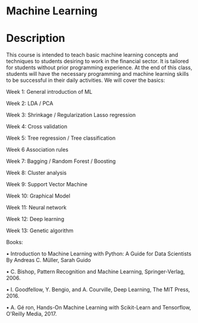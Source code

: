# Machine Learning
# Description

This course is intended to teach basic machine learning concepts and techniques to students desiring to work in the financial sector. It is tailored for students without prior programming experience. At the end of this class, students will have the necessary programming and machine learning skills to be successful in their daily activities. We will cover the basics:


Week 1: 
General introduction of ML

Week 2: 
LDA / PCA

Week 3:
Shrinkage / Regularization
Lasso regression

Week 4:
Cross validation

Week 5:
Tree regression / Tree classification

Week 6
Association rules

Week 7:
Bagging / Random Forest / Boosting

Week 8:
Cluster analysis

Week 9:
Support Vector Machine

Week 10:
Graphical Model

Week 11:
Neural network

Week 12:
Deep learning 

Week 13:
Genetic algorithm


Books:

• Introduction to Machine Learning with Python: A Guide for Data Scientists By Andreas C. Müller, Sarah Guido

• C. Bishop, Pattern Recognition and Machine Learning, Springer-Verlag, 2006.

• I. Goodfellow, Y. Bengio, and A. Courville, Deep Learning, The MIT Press, 2016. 

• A. Gé ron, Hands-On Machine Learning with Scikit-Learn and Tensorflow, O'Reilly Media, 2017.
